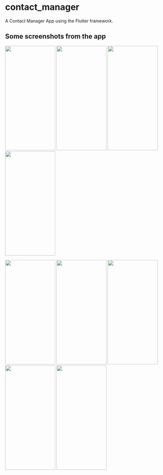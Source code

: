 # contact_manager

A Contact Manager App using the Flutter framework.

## Some screenshots from the app

<img src="https://user-images.githubusercontent.com/72455964/150598323-655ee932-c8b4-406a-84ae-c66294cd91c9.jpeg" width="162" height="337" /> <img src="https://user-images.githubusercontent.com/72455964/150598311-0205bb3b-3605-4a6d-899d-371b5f5bb837.jpeg" width="162" height="337" />
<img src="https://user-images.githubusercontent.com/72455964/150598325-0a2e999b-358d-46de-84e8-24e58e809af3.jpeg" width="162" height="337" /> <img src="https://user-images.githubusercontent.com/72455964/150598321-d0758afc-1e52-4b23-a5e2-2fb52be01613.jpeg" width="162" height="337" />

<img src="https://user-images.githubusercontent.com/72455964/150598316-3bb89b23-a743-4197-8431-305cd35d7299.jpeg" width="162" height="337" /> <img src="https://user-images.githubusercontent.com/72455964/150599349-2c97e12a-144f-4f8a-98ec-8e1d8dd382ac.jpeg" width="162" height="337" /> <img src="https://user-images.githubusercontent.com/72455964/150598318-b2f621f8-5aec-41fe-bdbd-9a10fe8f87a7.jpeg" width="162" height="337" /> <img src="https://user-images.githubusercontent.com/72455964/150599117-0972bd49-072f-4a3e-9c0c-c726e5fa90c8.jpeg" width="162" height="337" /> <img src="https://user-images.githubusercontent.com/72455964/150598320-e6517c9c-ded8-4cb4-b4b5-f951ec96476d.jpeg" width="162" height="337" />



